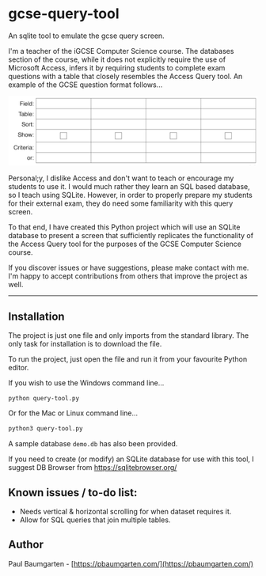 # gcse-query-tool

An sqlite tool to emulate the gcse query screen.

I'm a teacher of the iGCSE Computer Science course. The databases section of the course, while it does not explicitly require the use of Microsoft Access, infers it by requiring students to complete exam questions with a table that closely resembles the Access Query tool. An example of the GCSE question format follows...

![](gcse-question-example.png)

Personal;y, I dislike Access and don't want to teach or encourage my students to use it. I would much rather they learn an SQL based database, so I teach using SQLite. However, in order to properly prepare my students for their external exam, they do need some familiarity with this query screen.

To that end, I have created this Python project which will use an SQLite database to present a screen that sufficiently replicates the functionality of the Access Query tool for the purposes of the GCSE Computer Science course.

If you discover issues or have suggestions, please make contact with me. I'm happy to accept contributions from others that improve the project as well.

---

## Installation

The project is just one file and only imports from the standard library. The only task for installation is to download the file.

To run the project, just open the file and run it from your favourite Python editor.

If you wish to use the Windows command line...

```dos
python query-tool.py
```

Or for the Mac or Linux command line...

```bash
python3 query-tool.py
```

A sample database `demo.db` has also been provided.

If you need to create (or modify) an SQLite database for use with this tool, I suggest DB Browser from https://sqlitebrowser.org/

## Known issues / to-do list:

 * Needs vertical & horizontal scrolling for when dataset requires it.
 * Allow for SQL queries that join multiple tables.

## Author

Paul Baumgarten - [https://pbaumgarten.com/](https://pbaumgarten.com/)
